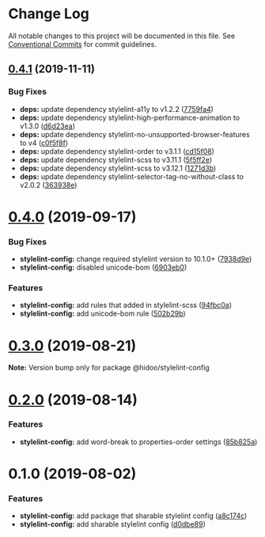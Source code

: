 # Change Log

All notable changes to this project will be documented in this file.
See [Conventional Commits](https://conventionalcommits.org) for commit guidelines.

## [0.4.1](https://github.com/hidoo/unit-sass/compare/v0.4.0...v0.4.1) (2019-11-11)


### Bug Fixes

* **deps:** update dependency stylelint-a11y to v1.2.2 ([7759fa4](https://github.com/hidoo/unit-sass/commit/7759fa4))
* **deps:** update dependency stylelint-high-performance-animation to v1.3.0 ([d6d23ea](https://github.com/hidoo/unit-sass/commit/d6d23ea))
* **deps:** update dependency stylelint-no-unsupported-browser-features to v4 ([c0f5f8f](https://github.com/hidoo/unit-sass/commit/c0f5f8f))
* **deps:** update dependency stylelint-order to v3.1.1 ([cd15f08](https://github.com/hidoo/unit-sass/commit/cd15f08))
* **deps:** update dependency stylelint-scss to v3.11.1 ([5f5ff2e](https://github.com/hidoo/unit-sass/commit/5f5ff2e))
* **deps:** update dependency stylelint-scss to v3.12.1 ([1271d3b](https://github.com/hidoo/unit-sass/commit/1271d3b))
* **deps:** update dependency stylelint-selector-tag-no-without-class to v2.0.2 ([363938e](https://github.com/hidoo/unit-sass/commit/363938e))





# [0.4.0](https://github.com/hidoo/unit-sass/compare/v0.3.1...v0.4.0) (2019-09-17)


### Bug Fixes

* **stylelint-config:** change required stylelint version to 10.1.0+ ([7938d9e](https://github.com/hidoo/unit-sass/commit/7938d9e))
* **stylelint-config:** disabled unicode-bom ([6903eb0](https://github.com/hidoo/unit-sass/commit/6903eb0))


### Features

* **stylelint-config:** add rules that added in stylelint-scss ([94fbc0a](https://github.com/hidoo/unit-sass/commit/94fbc0a))
* **stylelint-config:** add unicode-bom rule ([502b29b](https://github.com/hidoo/unit-sass/commit/502b29b))





# [0.3.0](https://github.com/hidoo/unit-sass/compare/v0.2.0...v0.3.0) (2019-08-21)

**Note:** Version bump only for package @hidoo/stylelint-config





# [0.2.0](https://github.com/hidoo/unit-sass/compare/v0.1.0...v0.2.0) (2019-08-14)


### Features

* **stylelint-config:** add word-break to properties-order settings ([85b825a](https://github.com/hidoo/unit-sass/commit/85b825a))





# 0.1.0 (2019-08-02)


### Features

* **stylelint-config:** add package that sharable stylelint config ([a8c174c](https://github.com/hidoo/unit-sass/commit/a8c174c))
* **stylelint-config:** add sharable stylelint config ([d0dbe89](https://github.com/hidoo/unit-sass/commit/d0dbe89))
